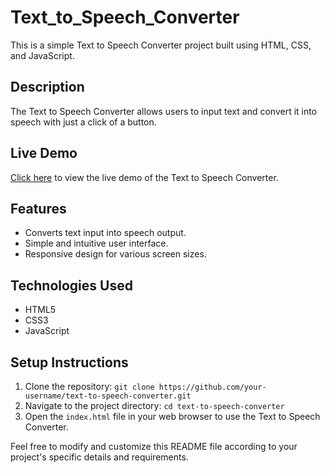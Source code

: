 # Text_to_Speech_Converter

This is a simple Text to Speech Converter project built using HTML, CSS, and JavaScript.

## Description

The Text to Speech Converter allows users to input text and convert it into speech with just a click of a button.

## Live Demo

[Click here](https://rohithaaiswarya16.github.io/Text_to_Speech_Converter/) to view the live demo of the Text to Speech Converter.

## Features

- Converts text input into speech output.
- Simple and intuitive user interface.
- Responsive design for various screen sizes.

## Technologies Used

- HTML5
- CSS3
- JavaScript

## Setup Instructions

1. Clone the repository: `git clone https://github.com/your-username/text-to-speech-converter.git`
2. Navigate to the project directory: `cd text-to-speech-converter`
3. Open the `index.html` file in your web browser to use the Text to Speech Converter.


Feel free to modify and customize this README file according to your project's specific details and requirements.
